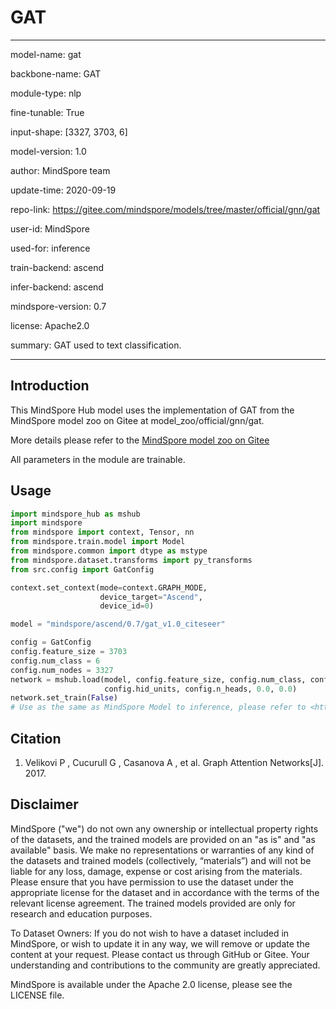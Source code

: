 # GAT

---

model-name: gat

backbone-name: GAT

module-type: nlp

fine-tunable: True

input-shape: [3327, 3703, 6]

model-version: 1.0

author: MindSpore team

update-time: 2020-09-19

repo-link: <https://gitee.com/mindspore/models/tree/master/official/gnn/gat>

user-id: MindSpore

used-for: inference

train-backend: ascend

infer-backend: ascend

mindspore-version: 0.7

license: Apache2.0

summary: GAT used to text classification.

---

## Introduction

This MindSpore Hub model uses the implementation of GAT from the MindSpore model zoo on Gitee at model_zoo/official/gnn/gat.

More details please refer to the [MindSpore model zoo on Gitee](https://gitee.com/mindspore/models/blob/master/official/gnn/gat/README.md)

All parameters in the module are trainable.

## Usage

```python
import mindspore_hub as mshub
import mindspore
from mindspore import context, Tensor, nn
from mindspore.train.model import Model
from mindspore.common import dtype as mstype
from mindspore.dataset.transforms import py_transforms
from src.config import GatConfig

context.set_context(mode=context.GRAPH_MODE,
                    device_target="Ascend",
                    device_id=0)

model = "mindspore/ascend/0.7/gat_v1.0_citeseer"

config = GatConfig
config.feature_size = 3703
config.num_class = 6
config.num_nodes = 3327
network = mshub.load(model, config.feature_size, config.num_class, config.num_nodes,
                     config.hid_units, config.n_heads, 0.0, 0.0)
network.set_train(False)
# Use as the same as MindSpore Model to inference, please refer to <https://gitee.com/mindspore/models/tree/master/official/gnn/gat>.
```

## Citation

1. Velikovi P , Cucurull G , Casanova A , et al. Graph Attention Networks[J]. 2017.

## Disclaimer

MindSpore ("we") do not own any ownership or intellectual property rights of the datasets, and the trained models are provided on an "as is" and "as available" basis. We make no representations or warranties of any kind of the datasets and trained models (collectively, “materials”) and will not be liable for any loss, damage, expense or cost arising from the materials. Please ensure that you have permission to use the dataset under the appropriate license for the dataset and in accordance with the terms of the relevant license agreement. The trained models provided are only for research and education purposes.

To Dataset Owners: If you do not wish to have a dataset included in MindSpore, or wish to update it in any way, we will remove or update the content at your request. Please contact us through GitHub or Gitee. Your understanding and contributions to the community are greatly appreciated.

MindSpore is available under the Apache 2.0 license, please see the LICENSE file.